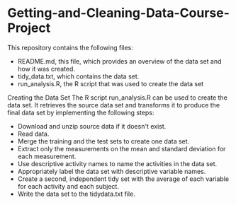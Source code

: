 # Getting-and-Cleaning-Data-Course-Project

This repository contains the following files:

  - README.md, this file, which provides an overview of the data set and how it was created.
  - tidy_data.txt, which contains the data set.
  - run_analysis.R, the R script that was used to create the data set
  
Creating the Data Set
The R script run_analysis.R can be used to create the data set. It retrieves the source data set and transforms it to produce the final data set by implementing the following steps:

   - Download and unzip source data if it doesn't exist.
   - Read data.
   - Merge the training and the test sets to create one data set.
   - Extract only the measurements on the mean and standard deviation for each measurement.
   - Use descriptive activity names to name the activities in the data set.
   - Appropriately label the data set with descriptive variable names.
   - Create a second, independent tidy set with the average of each variable for each activity and each subject.
   - Write the data set to the tidydata.txt file.
